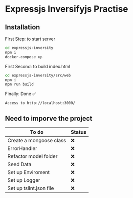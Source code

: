# Expressjs Inversifyjs Practise

## Installation
First Step: to start server
```sh
cd expressjs-inversity
npm i
docker-compose up
```
First Second: to build index.html 
```sh
cd expressjs-inversity/src/web
npm i
npm run build
```
Finally: Done ✅
```sh
Access to http://localhost:3000/
```
## Need to imporve the project

| To do | Status |
| ------ | ------ |
| Create a mongoose class | ❌ |
| ErrorHandler| ❌ |
| Refactor model folder | ❌ |
| Seed Data | ❌ |
| Set up Enviroment | ❌ |
| Set up Logger | ❌ |
| Set up tslint.json file | ❌ |
